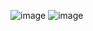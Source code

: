 ![image](https://github.com/user-attachments/assets/ed8fa5f4-e1aa-42f7-b33e-71d3418e8d24)
![image](https://github.com/user-attachments/assets/00a4e73a-0040-44e9-b213-932fb4d2d0c2)
